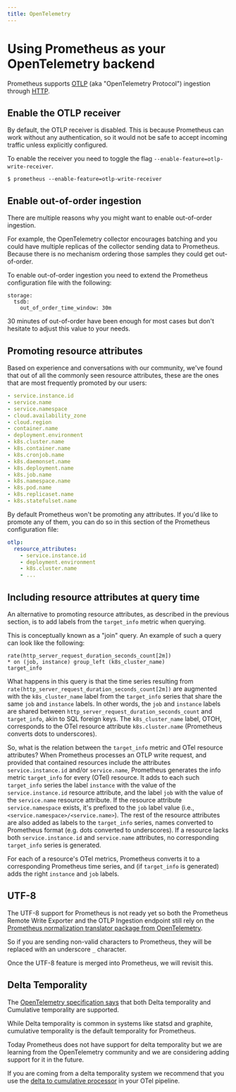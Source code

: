 ```yaml
---
title: OpenTelemetry
---
```


# Using Prometheus as your OpenTelemetry backend

Prometheus supports [OTLP](https://opentelemetry.io/docs/specs/otlp) (aka "OpenTelemetry Protocol") ingestion through [HTTP](https://opentelemetry.io/docs/specs/otlp/#otlphttp).

## Enable the OTLP receiver

By default, the OTLP receiver is disabled. This is because Prometheus can work without any authentication, so it would not be safe to accept incoming traffic unless explicitly configured.

To enable the receiver you need to toggle the flag `--enable-feature=otlp-write-receiver`.

```shell
$ prometheus --enable-feature=otlp-write-receiver
```

## Enable out-of-order ingestion

There are multiple reasons why you might want to enable out-of-order ingestion.

For example, the OpenTelemetry collector encourages batching and you could have multiple replicas of the collector sending data to Prometheus. Because there is no mechanism ordering those samples they could get out-of-order.

To enable out-of-order ingestion you need to extend the Prometheus configuration file with the following:

```shell
storage:
  tsdb:
    out_of_order_time_window: 30m
```

30 minutes of out-of-order have been enough for most cases but don't hesitate to adjust this value to your needs.

## Promoting resource attributes

Based on experience and conversations with our community, we've found that out of all the commonly seen resource attributes, these are the ones that are most frequently promoted by our users:

```yaml
- service.instance.id
- service.name
- service.namespace
- cloud.availability_zone
- cloud.region
- container.name
- deployment.environment
- k8s.cluster.name
- k8s.container.name
- k8s.cronjob.name
- k8s.daemonset.name
- k8s.deployment.name
- k8s.job.name
- k8s.namespace.name
- k8s.pod.name
- k8s.replicaset.name
- k8s.statefulset.name
```

By default Prometheus won't be promoting any attributes. If you'd like to promote any of them, you can do so in this section of the Prometheus configuration file:

```yaml
otlp:
  resource_attributes:
    - service.instance.id
    - deployment.environment
    - k8s.cluster.name
    - ...
```

## Including resource attributes at query time

An alternative to promoting resource attributes, as described in the previous section, is to add labels from the `target_info` metric when querying.

This is conceptually known as a "join" query.
An example of such a query can look like the following:

```promql
rate(http_server_request_duration_seconds_count[2m])
* on (job, instance) group_left (k8s_cluster_name)
target_info
```

What happens in this query is that the time series resulting from `rate(http_server_request_duration_seconds_count[2m])` are augmented with the `k8s_cluster_name` label from the `target_info` series that share the same `job` and `instance` labels.
In other words, the `job` and `instance` labels are shared between `http_server_request_duration_seconds_count` and `target_info`, akin to SQL foreign keys.
The `k8s_cluster_name` label, OTOH, corresponds to the OTel resource attribute `k8s.cluster.name` (Prometheus converts dots to underscores).

So, what is the relation between the `target_info` metric and OTel resource attributes?
When Prometheus processes an OTLP write request, and provided that contained resources include the attributes `service.instance.id` and/or `service.name`, Prometheus generates the info metric `target_info` for every (OTel) resource.
It adds to each such `target_info` series the label `instance` with the value of the `service.instance.id` resource attribute, and the label `job` with the value of the `service.name` resource attribute.
If the resource attribute `service.namespace` exists, it's prefixed to the `job` label value (i.e., `<service.namespace>/<service.name>`).
The rest of the resource attributes are also added as labels to the `target_info` series, names converted to Prometheus format (e.g. dots converted to underscores).
If a resource lacks both `service.instance.id` and `service.name` attributes, no corresponding `target_info` series is generated.

For each of a resource's OTel metrics, Prometheus converts it to a corresponding Prometheus time series, and (if `target_info` is generated) adds the right `instance` and `job` labels.

## UTF-8

The UTF-8 support for Prometheus is not ready yet so both the Prometheus Remote Write Exporter and the OTLP Ingestion endpoint still rely on the [Prometheus normalization translator package from OpenTelemetry](https://github.com/open-telemetry/opentelemetry-collector-contrib/tree/main/pkg/translator/prometheus).

So if you are sending non-valid characters to Prometheus, they will be replaced with an underscore `_` character.

Once the UTF-8 feature is merged into Prometheus, we will revisit this.

## Delta Temporality

The [OpenTelemetry specification says](https://opentelemetry.io/docs/specs/otel/metrics/data-model/#temporality) that both Delta temporality and Cumulative temporality are supported.

While Delta temporality is common in systems like statsd and graphite, cumulative temporality is the default temporality for Prometheus.

Today Prometheus does not have support for delta temporality but we are learning from the OpenTelemetry community and we are considering adding support for it in the future.

If you are coming from a delta temporality system we recommend that you use the [delta to cumulative processor](https://github.com/open-telemetry/opentelemetry-collector-contrib/tree/main/processor/deltatocumulativeprocessor) in your OTel pipeline.
